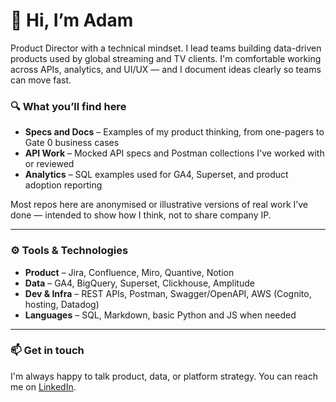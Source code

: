 # 👋 Hi, I’m Adam

Product Director with a technical mindset. I lead teams building data-driven products used by global streaming and TV clients. I'm comfortable working across APIs, analytics, and UI/UX — and I document ideas clearly so teams can move fast.

### 🔍 What you’ll find here

- **Specs and Docs** – Examples of my product thinking, from one-pagers to Gate 0 business cases
- **API Work** – Mocked API specs and Postman collections I've worked with or reviewed
- **Analytics** – SQL examples used for GA4, Superset, and product adoption reporting

Most repos here are anonymised or illustrative versions of real work I’ve done — intended to show how I think, not to share company IP.

---

### ⚙️ Tools & Technologies

- **Product** – Jira, Confluence, Miro, Quantive, Notion
- **Data** – GA4, BigQuery, Superset, Clickhouse, Amplitude
- **Dev & Infra** – REST APIs, Postman, Swagger/OpenAPI, AWS (Cognito, hosting, Datadog)
- **Languages** – SQL, Markdown, basic Python and JS when needed

---

### 📫 Get in touch

I'm always happy to talk product, data, or platform strategy. You can reach me on [LinkedIn](https://www.linkedin.com/in/adam-williams-pm).
